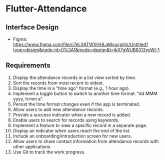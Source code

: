 # Flutter-Attendance

## Interface Design
 * Figma: https://www.figma.com/file/c7eLSATWXHHLqMvucgiitn/Untitled?type=design&node-id=0%3A1&mode=design&t=jkX7gWUB8313ycWI-1




## Requirements
 1. Display the attendance records in a list view sorted by time.
 2. Sort the records from most recent to oldest.
 3. Display the time in a "time ago" format (e.g., 1 hour ago).
 4. Implement a toggle button to switch to another time format: "dd MMM yyyy, h:mm a".
 5. Persist the time format changes even if the app is terminated.
 6. Allow users to add new attendance records.
 7. Provide a success indicator when a new record is added.
 8. Enable users to search for records using keywords.
 9. Implement a feature to view a specific record in a separate page.
 10. Display an indicator when users reach the end of the list.
 11. Include an onboarding/introduction screen for new users.
 12. Allow users to share contact information from attendance records with other applications.
 13. Use Git to track the work progress.

